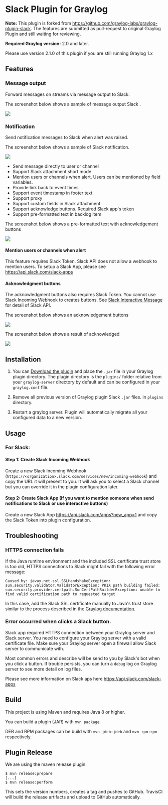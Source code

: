 Slack Plugin for Graylog
========================

**Note:** This plugin is forked from https://github.com/graylog-labs/graylog-plugin-slack.
The features are submitted as pull-request to original Graylog Plugin and still waiting for reviewing.

**Required Graylog version:** 2.0 and later.

Please use version 2.1.0 of this plugin if you are still running Graylog 1.x

## Features

### Message output
Forward messages on streams via message output to Slack.

The screenshot below shows a sample of message output Slack .

![](https://github.com/omise/graylog-plugin-slack/blob/omise/screenshort_message.png)

### Notification
Send notification messages to Slack when alert was raised. 

The screenshot below shows a sample of Slack notification.

![](https://github.com/omise/graylog-plugin-slack/blob/omise/screenshort_alert.png)

* Send message directly to user or channel
* Support Slack attachment short mode
* Mention users or channels when alert. Users can be mentioned by field variables.
* Provide link back to event times
* Support event timestamp in footer text
* Support proxy
* Support custom fields in Slack attachment
* Support acknowledge buttons. Required Slack app's token
* Support pre-formatted text in backlog item

The screenshot below shows a pre-formatted text with acknowledgement buttons

![](https://github.com/omise/graylog-plugin-slack/blob/omise/screenshot_preformat.png)

#### Mention users or channels when alert
This feature requires Slack Token. Slack API does not allow a webhook to mention users. To setup a Slack App, please see https://api.slack.com/slack-apps

#### Acknowledgment buttons
The acknowledgment buttons also requires Slack Token. You cannot use Slack Incoming Webhook to creates buttons. See [Slack Interactive Message](https://api.slack.com/interactive-messages) for detail of Slack API.


The screenshot below shows an acknowledgement buttons

![](https://github.com/omise/graylog-plugin-slack/blob/omise/screenshort_acknowledgement.png)

The screenshot below shows a result of acknowledged

![](https://github.com/omise/graylog-plugin-slack/blob/omise/screenshort_acknowledged.png)


## Installation 
1. You can [Download the plugin](https://github.com/omise/graylog-plugin-slack/releases) and place the `.jar` file in your Graylog plugin directory. The plugin directory
is the `plugins/` folder relative from your `graylog-server` directory by default and can be configured in your `graylog.conf` file.

2. Remove all previous version of Graylog plugin Slack `.jar` files. in `plugins` directory.

3. Restart a graylog server. Plugin will automatically migrate all your configured data to a new version.

## Usage

### For Slack:

#### Step 1: Create Slack Incoming Webhook

Create a new Slack Incoming Webhook (`https://<organization>.slack.com/services/new/incoming-webhook`) and copy the URL it will present to you. It will ask you to select a Slack channel but you can override it in the plugin configuration later.

#### Step 2: Create Slack App (If you want to mention someone when send notifications to Slack or use interactive buttons)
Create a new Slack App https://api.slack.com/apps?new_app=1 and copy the Slack Token into plugin configuration.

## Troubleshooting

### HTTPS connection fails

If the Java runtime environment and the included SSL certificate trust store is too old, HTTPS connections to Slack might fail with the following error message:

```text
Caused by: javax.net.ssl.SSLHandshakeException: sun.security.validator.ValidatorException: PKIX path building failed: sun.security.provider.certpath.SunCertPathBuilderException: unable to find valid certification path to requested target
```

In this case, add the Slack SSL certificate manually to Java's trust store similar to the process described in the [Graylog documentation](http://docs.graylog.org/en/2.1/pages/configuration/https.html#adding-a-self-signed-certificate-to-the-jvm-trust-store).

### Error occurred when clicks a Slack button.
Slack app required HTTPS connection between your Graylog server and Slack server. You need to configure your Graylog server with a valid certificate file. Make sure your Graylog server open a firewall allow Slack server to communicate with. 

Most common errors and describe will be send to you by Slack's bot when you click a button. If trouble persists, you can turn a `debug` log on Graylog server to see more detail on log files. 

Please see more information on Slack aps here https://api.slack.com/slack-apps

## Build

This project is using Maven and requires Java 8 or higher.

You can build a plugin (JAR) with `mvn package`.

DEB and RPM packages can be build with `mvn jdeb:jdeb` and `mvn rpm:rpm` respectively.

## Plugin Release

We are using the maven release plugin:

```
$ mvn release:prepare
[...]
$ mvn release:perform
```

This sets the version numbers, creates a tag and pushes to GitHub. TravisCI will build the release artifacts and upload to GitHub automatically.
